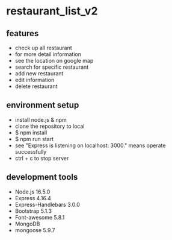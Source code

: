 # restaurant_list_v2
## features
* check up all restaurant
* for more detail information
* see the location on google map
* search for specific restaurant
* add new restaurant
* edit information
* delete restaurant
## environment setup
* install node.js & npm
* clone the repository to local
* $ npm install
* $ npm run start
* see "Express is listening on localhost: 3000." means operate successfully
* ctrl + c to stop server
## development tools
* Node.js 16.5.0
* Express 4.16.4
* Express-Handlebars 3.0.0
* Bootstrap 5.1.3
* Font-awesome 5.8.1
* MongoDB
* mongoose 5.9.7
